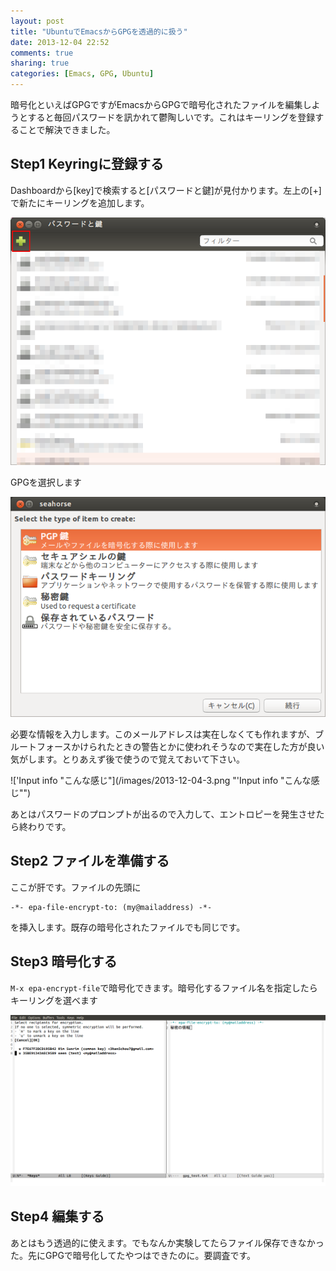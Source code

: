 ```yaml
---
layout: post
title: "UbuntuでEmacsからGPGを透過的に扱う"
date: 2013-12-04 22:52
comments: true
sharing: true
categories: [Emacs, GPG, Ubuntu]
---
```

暗号化といえばGPGですがEmacsからGPGで暗号化されたファイルを編集しようとすると毎回パスワードを訊かれて鬱陶しいです。これはキーリングを登録することで解決できました。

<!-- more -->
## Step1 Keyringに登録する

Dashboardから[key]で検索すると[パスワードと鍵]が見付かります。左上の[+]で新たにキーリングを追加します。

![こんな感じ](/images/2013-12-04-1.png "keyring")

GPGを選択します

![こんな感じ](/images/2013-12-04-2.png "Selecting GPG")

必要な情報を入力します。このメールアドレスは実在しなくても作れますが、ブルートフォースかけられたときの警告とかに使われそうなので実在した方が良い気がします。とりあえず後で使うので覚えておいて下さい。

!['Input info "こんな感じ"](/images/2013-12-04-3.png "'Input info "こんな感じ"")

あとはパスワードのプロンプトが出るので入力して、エントロピーを発生させたら終わりです。

## Step2 ファイルを準備する

ここが肝です。ファイルの先頭に

    -*- epa-file-encrypt-to: (my@mailaddress) -*-

を挿入します。既存の暗号化されたファイルでも同じです。

## Step3 暗号化する

`M-x epa-encrypt-file`で暗号化できます。暗号化するファイル名を指定したらキーリングを選べます

![こんな感じ](/images/2013-12-04-4.png "Selecting GPG")

## Step4 編集する

あとはもう透過的に使えます。でもなんか実験してたらファイル保存できなかった。先にGPGで暗号化してたやつはできたのに。要調査です。


